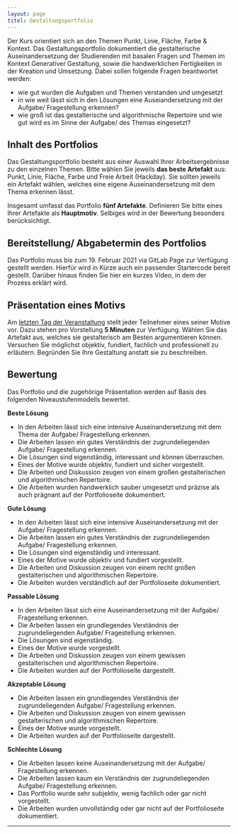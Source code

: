 ```yaml
---
layout: page
titel: Gestaltungsportfolio
---
```


Der Kurs orientiert sich an den Themen Punkt, Linie, Fläche, Farbe & Kontext. Das Gestaltungsportfolio dokumentiert die gestalterische Auseinandersetzung der Studierenden mit basalen Fragen und Themen im Kontext Generativer Gestaltung, sowie die handwerklichen Fertigkeiten in der Kreation und Umsetzung. Dabei sollen folgende Fragen beantwortet werden:

- wie gut wurden die Aufgaben und Themen verstanden und umgesetzt
- in wie weit lässt sich in den Lösungen eine Auseiandersetzung mit der Aufgabe/ Fragestellung erkennen?
- wie groß ist das gestalterische und algorithmische Repertoire und wie gut wird es im Sinne der Aufgabe/ des Themas eingesetzt?

## Inhalt des Portfolios

Das Gestaltungsportfolio besteht aus einer Auswahl Ihrer Arbeitsergebnisse zu den einzelnen Themen. Bitte wählen Sie jeweils **das beste Artefakt** aus: Punkt, Linie, Fläche, Farbe und Freie Arbeit (Hackday). Sie sollten jeweils ein Artefakt wählen, welches eine eigene Auseinandersetzung mit dem Thema erkennen lässt.

Insgesamt umfasst das Portfolio **fünf Artefakte**. Definieren Sie bitte eines Ihrer Artefakte als **Hauptmotiv**. Selbiges wird in der Bewertung besonders berücksichtigt. 

## Bereitstellung/ Abgabetermin des Portfolios
Das Portfolio muss bis zum 19. Februar 2021 via GitLab Page zur Verfügung gestellt werden. Hierfür wird in Kürze auch ein passender Startercode bereit gestellt. Darüber hinaus finden Sie hier ein kurzes Video, in dem der Prozess erklärt wird.

<!-- Hierfür steht auch ein passender [Startercode](https://git.coco.study/students/ws1920/df12/startercode-gestaltungsportfolio) zur Verfügung. Diesen bitte *clonen* oder kopieren. Hier finden Sie ein [Beispiel für ein Gestaltungsportfolio](https://students.pages.coco.study/ws1920/df12/startercode-gestaltungsportfolio/). 

{% include youtube.html id="Q45CyttzC0w" class="is-half" %}-->

## Präsentation eines Motivs

Am [letzten Tag der Veranstaltung](/generative-gestaltung/lehrveranstaltungen/014-pruefung/) stellt jeder Teilnehmer eines seiner Motive vor. Dazu stehen pro Vorstellung **5 Minuten** zur Verfügung. Wählen Sie das Artefakt aus, welches sie gestalterisch am Besten argumentieren können. Versuchen Sie möglichst objektiv, fundiert, fachlich und professionell zu erläutern. Begründen Sie Ihre Gestaltung anstatt sie zu beschreiben.

## Bewertung

Das Portfolio und die zugehörige Präsentation werden auf Basis des folgenden Niveaustufenmodells bewertet.

**Beste Lösung**
- In den Arbeiten lässt sich eine intensive Auseinandersetzung mit dem Thema der Aufgabe/ Fragestellung erkennen.
- Die Arbeiten lassen ein gutes Verständnis der zugrundeliegenden Aufgabe/ Fragestellung erkennen.
- Die Lösungen sind eigenständig, interessant und können überraschen.
- Eines der Motive wurde objektiv, fundiert und sicher vorgestellt.
- Die Arbeiten und Diskussion zeugen von einem großen gestalterischen und algorithmischen Repertoire.
- Die Arbeiten wurden handwerklich sauber umgesetzt und präzise als auch prägnant auf der Portfolioseite dokumentiert.

**Gute Lösung**
- In den Arbeiten lässt sich eine intensive Auseinandersetzung mit der Aufgabe/ Fragestellung erkennen.
- Die Arbeiten lassen ein gutes Verständnis der zugrundeliegenden Aufgabe/ Fragestellung erkennen.
- Die Lösungen sind eigenständig und interessant.
- Eines der Motive wurde objektiv und fundiert vorgestellt.
- Die Arbeiten und Diskussion zeugen von einem recht großen gestalterischen und algorithmischen Repertoire.
- Die Arbeiten wurden verständlich auf der Portfolioseite dokumentiert.

**Passable Lösung**
- In den Arbeiten lässt sich eine Auseinandersetzung mit der Aufgabe/ Fragestellung erkennen.
- Die Arbeiten lassen ein grundlegendes Verständnis der zugrundeliegenden Aufgabe/ Fragestellung erkennen.
- Die Lösungen sind eigenständig.
- Eines der Motive wurde vorgestellt.
- Die Arbeiten und Diskussion zeugen von einem gewissen gestalterischen und algorithmischen Repertoire.
- Die Arbeiten wurden auf der Portfolioseite dargestellt.

**Akzeptable Lösung**
- Die Arbeiten lassen ein grundlegendes Verständnis der zugrundeliegenden Aufgabe/ Fragestellung erkennen.
- Die Arbeiten und Diskussion zeugen von einem gewissen gestalterischen und algorithmischen Repertoire.
- Eines der Motive wurde vorgestellt.
- Die Arbeiten wurden auf der Portfolioseite dargestellt.

**Schlechte Lösung**
- Die Arbeiten lassen keine Auseinandersetzung mit der Aufgabe/ Fragestellung erkennen.
- Die Arbeiten lassen kaum ein Verständnis der zugrundeliegenden Aufgabe/ Fragestellung erkennen.
- Das Portfolio wurde sehr subjektiv, wenig fachlich oder gar nicht vorgestellt.
- Die Arbeiten wurden unvollständig oder gar nicht auf der Portfolioseite dokumentiert.

--- 
